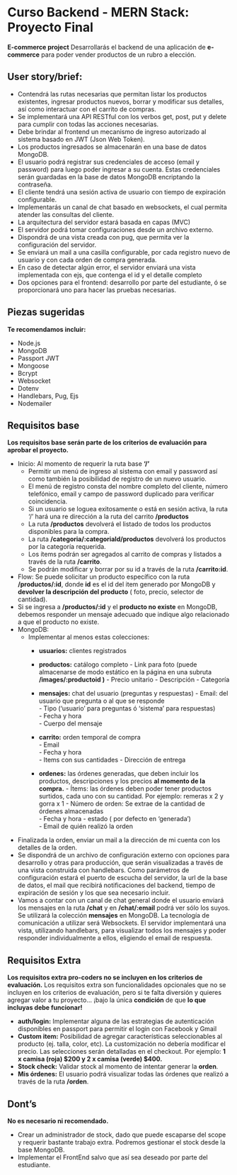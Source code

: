 # Curso Backend - MERN Stack: Proyecto Final
**E-commerce project**
Desarrollarás el backend de una aplicación de **e-commerce** para poder vender productos de un rubro a elección.


## User story/brief:
- Contendrá las rutas necesarias que permitan listar los productos existentes, ingresar productos nuevos, borrar y modificar sus detalles, así como interactuar con el carrito de compras.
- Se implementará una API RESTful con los verbos get, post, put y delete para cumplir con todas las acciones necesarias.
- Debe brindar al frontend un mecanismo de ingreso autorizado al sistema basado en JWT (Json Web Token).
- Los productos ingresados se almacenarán en una base de datos MongoDB.
- El usuario podrá registrar sus credenciales de acceso (email y password) para luego poder ingresar a su cuenta. Estas credenciales serán guardadas en la base de datos MongoDB encriptando la contraseña.
- El cliente tendrá una sesión activa de usuario con tiempo de expiración configurable.
- Implementarás un canal de chat basado en websockets, el cual permita atender las consultas del cliente.
- La arquitectura del servidor estará basada en capas (MVC)
-  El servidor podrá tomar configuraciones desde un archivo externo.  
-  Dispondrá de una vista creada con pug, que permita ver la configuración del servidor.
-  Se enviará un mail a una casilla configurable, por cada registro nuevo de usuario y con cada orden de compra generada.
-  En caso de detectar algún error, el servidor enviará una vista implementada con ejs, que contenga el id y el detalle completo
-  Dos opciones para el frontend: desarrollo por parte del estudiante, ó se proporcionará uno para hacer las pruebas necesarias.

## Piezas sugeridas
**Te recomendamos incluir:**
-  Node.js
-  MongoDB
-  Passport JWT    
-  Mongoose    
-  Bcrypt    
-  Websocket    
-  Dotenv    
-  Handlebars, Pug, Ejs    
-  Nodemailer

## Requisitos base
**Los requisitos base  serán parte de los criterios de evaluación para aprobar el proyecto.**
-	Inicio: Al momento de requerir la ruta base **‘/’**
	-	Permitir un menú de ingreso al sistema con email y password así como también la posibilidad de registro de un nuevo usuario.
	-	El menú de registro consta del nombre completo del cliente, número telefónico, email y campo de password duplicado para verificar coincidencia.
	-	Si un usuario se loguea exitosamente o está en sesión activa, la ruta ‘/’ hará una re dirección a la ruta del carrito **/productos**
	-	La ruta **/productos** devolverá el listado de todos los productos disponibles  para la compra.
	-	La ruta **/categoria/:categoriaId/productos** devolverá los productos por la categoría requerida.
	-	Los ítems podrán ser agregados al carrito de compras y listados a través de la ruta **/carrito**.
	-	Se podrán modificar y borrar por su id a través de la ruta **/carrito:id**.
-	Flow: Se puede solicitar un producto específico con la ruta **/productos/:id**, donde **id** es el id del item generado por MongoDB y **devolver la descripción del producto** ( foto, precio, selector de cantidad).
-	Si se ingresa a **/productos/:id** y el **producto no existe** en MongoDB, debemos responder un mensaje adecuado que indique algo relacionado a que el producto no existe.
-	MongoDB:
	-	Implementar al menos estas colecciones:
		-	**usuarios:** clientes registrados
		
		-	**productos:** catálogo completo
				-	Link para foto (puede almacenarse de modo estático en la página en una subruta **/images/:productoid )**
				-	Precio unitario
				-	Descripción
				-	Categoría
				
		-	**mensajes:** chat del usuario (preguntas y respuestas)
				-	Email: del usuario que pregunta o al que se responde    
				-	Tipo (‘usuario’ para preguntas ó ‘sistema’ para respuestas)    
				-	Fecha y hora    
				-	Cuerpo del mensaje
				
		-	**carrito:** orden temporal de compra   
				-	Email    
				-	Fecha y hora    
				-	Items con sus cantidades
				-	Dirección de entrega
				
		-	**ordenes:** las órdenes generadas, que deben incluir los productos, descripciones y los precios **al momento de la compra.**
				- Ítems: las órdenes deben poder tener productos surtidos, cada uno con su cantidad. Por ejemplo: remeras x 2 y gorra x 1
				-  Número de orden: Se extrae de la cantidad de órdenes almacenadas    
				-	Fecha y hora
				-	estado ( por defecto en ‘generada’)    
				-	Email de quién realizó la orden
-	Finalizada la orden, enviar un mail a la dirección de mi cuenta con los detalles de la orden.
-	Se dispondrá de un archivo de configuración externo con opciones para desarrollo y otras para producción, que serán visualizadas a través de una vista construida con handlebars. Como parámetros de configuración estará el puerto de escucha del servidor, la url de la base de datos, el mail que recibirá notificaciones del backend, tiempo de expiración de sesión y los que sea necesario incluir.
-	Vamos a contar con un canal de chat general donde el usuario enviará los mensajes en la ruta **/chat** y en **/chat/:email** podrá ver sólo los suyos. Se utilizará la colección **mensajes** en MongoDB. La tecnología de comunicación a utilizar será Websockets. El servidor implementará una vista, utilizando handlebars, para visualizar todos los mensajes y poder responder individualmente a ellos, eligiendo el email de respuesta.


## Requisitos Extra
**Los requisitos extra pro-coders no se incluyen en los criterios de evaluación.**
Los requisitos extra son funcionalidades opcionales que no se incluyen en los criterios de evaluación, pero si te falta diversión y quieres agregar valor a tu proyecto... ¡bajo la única **condición** de que **lo que incluyas debe funcionar!**
-	**auth/login:** Implementar alguna de las estrategias de autenticación disponibles en passport para permitir el login con Facebook y Gmail    
-	**Custom item:** Posibilidad de agregar características seleccionables al producto (ej. talla, color, etc). La customización no debería modificar el precio. Las selecciones serán detalladas en el checkout. Por ejemplo: **1 x camisa (roja) $200 y 2 x camisa (verde) $400.**    
-	**Stock check:** Validar stock al momento de intentar generar la **orden**.    
-	**Mis órdenes:** El usuario podrá visualizar todas las órdenes que realizó a través de la ruta **/orden**.

## Dont’s
**No es necesario ni recomendado.**
-	Crear un administrador de stock, dado que puede escaparse del scope y requerir bastante trabajo extra. Podremos gestionar el stock desde la base MongoDB.    
-	Implementar el FrontEnd salvo que así sea deseado por parte del estudiante.